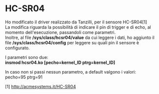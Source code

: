  HC-SR04
==========

Ho modificato il driver realizzato da Tanzilli, per il sensore HC-SR04[1]<br>
La modifica riguarda la possibilità di indicare il pin di trigger e di echo, al momento dell'esecuzione, passandoli come parametri.<br>
Inoltre, al file <b>/sys/class/hcsr04/value</b> da cui leggere i dati, ho aggiunto il file <b>/sys/class/hcsr04/config</b> per
leggere su quali pin il sensore è configurato.<br>

I parametri sono due:<br>
<b>insmod hcsr04.ko [pecho=kernel_ID ptrg=kernel_ID]</b><br>

In caso non si passi nessun parametro, a default valgono i valori:<br>
pecho=95 ptrg=91<br>

[1] http://acmesystems.it/HC-SR04
